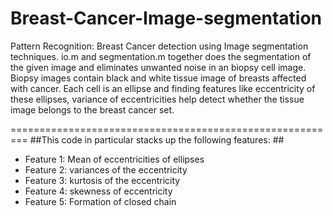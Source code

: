 Breast-Cancer-Image-segmentation
================================

Pattern Recognition: Breast Cancer detection using Image segmentation techniques.
io.m and segmentation.m together does the segmentation of the given image and eliminates unwanted noise in an biopsy cell image. Biopsy images contain black and white tissue image of breasts affected with cancer. Each cell is an ellipse and finding features like eccentricity of these ellipses, variance of eccentricities help detect whether the tissue image belongs to the breast cancer set.

=========================================================
##This code in particular stacks up the following features: ##
<ul>
<li>Feature 1: Mean of eccentricities of ellipses
<li>Feature 2: variances of the eccentricity
<li>Feature 3: kurtosis of the eccentricity
<li>Feature 4: skewness of eccentricity
<li>Feature 5: Formation of closed chain 
</ul>
